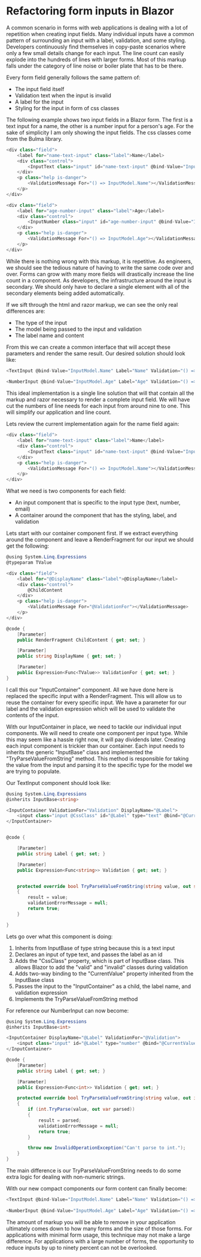 # Refactoring form inputs in Blazor

A common scenario in forms with web applications is dealing with a lot of repetition when creating input fields. Many individual inputs have a common pattern of surrounding an input with a label, validation, and some styling. Developers continuously find themselves in copy-paste scenarios where only a few small details change for each input. The line count can easily explode into the hundreds of lines with larger forms. Most of this markup falls under the category of line noise or boiler plate that has to be there.

Every form field generally follows the same pattern of:

- The input field itself
- Validation text when the input is invalid
- A label for the input
- Styling for the input in form of css classes

The following example shows two input fields in a Blazor form. The first is a text input for a name, the other is a number input for a person's age. For the sake of simplicity I am only showing the input fields. The css classes come from the Bulma library.

```csharp
<div class="field">
    <label for="name-text-input" class="label">Name</label>
    <div class="control">
        <InputText class="input" id="name-text-input" @bind-Value="InputModel.Name"></InputText>
    </div>
    <p class="help is-danger">
        <ValidationMessage For="() => InputModel.Name"></ValidationMessage>
    </p>
</div>

<div class="field">
    <label for="age-number-input" class="label">Age</label>
    <div class="control">
        <InputNumber class="input" id="age-number-input" @bind-Value="InputModel.Age"></InputNumber>
    </div>
    <p class="help is-danger">
        <ValidationMessage For="() => InputModel.Age"></ValidationMessage>
    </p>
</div>
```

While there is nothing wrong with this markup, it is repetitive. As engineers, we should see the tedious nature of having to write the same code over and over. Forms can grow with many more fields will drastically increase the line count in a component. As developers, the infrastructure around the input is secondary. We should only have to declare a single element with all of the secondary elements being added automatically.

If we sift through the html and razor markup, we can see the only real differences are:

- The type of the input
- The model being passed to the input and validation
- The label name and content

From this we can create a common interface that will accept these parameters and render the same result. Our desired solution should look like:

```csharp
<TextInput @bind-Value="InputModel.Name" Label="Name" Validation="() => InputModel.Name" />
    
<NumberInput @bind-Value="InputModel.Age" Label="Age" Validation="() => InputModel.Age" />
```

This ideal implementation is a single line solution that will that contain all the markup and razor necessary to render a complete input field. We will have cut the numbers of line needs for each input from around nine to one. This will simplify our application and line count.

Lets review the current implementation again for the name field again:

```csharp
<div class="field">
    <label for="name-text-input" class="label">Name</label>
    <div class="control">
        <InputText class="input" id="name-text-input" @bind-Value="InputModel.Name"></InputText>
    </div>
    <p class="help is-danger">
        <ValidationMessage For="() => InputModel.Name"></ValidationMessage>
    </p>
</div>
```

What we need is two components for each field:

- An input component that is specific to the input type (text, number, email)
- A container around the component that has the styling, label, and validation

Lets start with our container component first. If we extract everything around the component and leave a RenderFragment for our input we should get the following:

```csharp
@using System.Linq.Expressions
@typeparam TValue

<div class="field">
    <label for="@DisplayName" class="label">@DisplayName</label>
    <div class="control">
        @ChildContent
    </div>
    <p class="help is-danger">
        <ValidationMessage For="@ValidationFor"></ValidationMessage>
    </p>
</div>

@code {
    [Parameter]
    public RenderFragment ChildContent { get; set; }

    [Parameter]
    public string DisplayName { get; set; }

    [Parameter]
    public Expression<Func<TValue>> ValidationFor { get; set; }
}
```

I call this our "InputContainer" component. All we have done here is replaced the specific input with a RenderFragment. This will allow us to reuse the container for every specific input. We have a parameter for our label and the validation expression which will be used to validate the contents of the input.

With our InputContainer in place, we need to tackle our individual input components. We will need to create one component per input type. While this may seem like a hassle right now, it will pay dividends later. Creating each input component is trickier than our container. Each input needs to inherits the generic "InputBase" class and implemented the "TryParseValueFromString" method. This method is responsible for taking the value from the input and parsing it to the specific type for the model we are trying to populate.

Our TextInput component should look like:

```csharp
@using System.Linq.Expressions
@inherits InputBase<string>

<InputContainer ValidationFor="Validation" DisplayName="@Label">
    <input class="input @CssClass" id="@Label" type="text" @bind="@CurrentValue" />
</InputContainer>


@code {

    [Parameter]
    public string Label { get; set; }

    [Parameter]
    public Expression<Func<string>> Validation { get; set; }


    protected override bool TryParseValueFromString(string value, out string result, out string validationErrorMessage)
    {
        result = value;
        validationErrorMessage = null;
        return true;
    }

}
```

Lets go over what this component is doing:

1) Inherits from InputBase of type string because this is a text input 
2) Declares an input of type text, and passes the label as an id
3) Adds the "CssClass" property, which is part of InputBase class. This allows Blazor to add the "valid" and "invalid" classes during validation
4) Adds two-way binding to the "CurrentValue" property inherited from the InputBase class
5) Passes the input to the "InputContainer" as a child, the label name, and validation expression
6) Implements the TryParseValueFromString method

For reference our NumberInput can now become:

```csharp
@using System.Linq.Expressions
@inherits InputBase<int>

<InputContainer DisplayName="@Label" ValidationFor="@Validation">
    <input class="input" id="@Label" type="number" @bind="@CurrentValue" />
</InputContainer>

@code {
    [Parameter]
    public string Label { get; set; }

    [Parameter]
    public Expression<Func<int>> Validation { get; set; }

    protected override bool TryParseValueFromString(string value, out int result, out string validationErrorMessage)
    {
        if (int.TryParse(value, out var parsed))
        {
            result = parsed;
            validationErrorMessage = null;
            return true;
        }

        throw new InvalidOperationException("Can't parse to int.");
    }
}

```

The main difference is our TryParseValueFromString needs to do some extra logic for dealing with non-numeric strings.

With our new compact components our form content can finally become:

```csharp
<TextInput @bind-Value="InputModel.Name" Label="Name" Validation="() => InputModel.Name" />
    
<NumberInput @bind-Value="InputModel.Age" Label="Age" Validation="() => InputModel.Age" />
```

The amount of markup you will be able to remove in your application ultimately comes down to how many forms and the size of those forms. For applications with minimal form usage, this technique may not make a large difference. For applications with a large number of forms, the opportunity to reduce inputs by up to ninety percent can not be overlooked.
